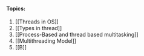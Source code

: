 
#### Topics:

1. [[Threads in OS]]
2.  [[Types in thread]]
3. [[Process-Based and thread based multitasking]]
4. [[Multithreading Model]]
5. [[B]]